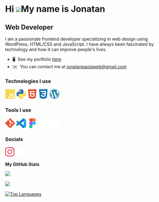 Hi ![](https://user-images.githubusercontent.com/18350557/176309783-0785949b-9127-417c-8b55-ab5a4333674e.gif)My name is Jonatan
===============================================================================================================================

Web Developer
-------------

I am a passionate frontend developer specializing in web design using WordPress, HTML/CSS and JavaScript. I have always been fascinated by technology and how it can improve people's lives.

* 🖥️  See my portfolio <a href="http://jonatantech.github.io" target="_blank" rel="noreferrer">here</a>
* ✉️  You can contact me at [jonatanpaulaweb@gmail.com](mailto:jonatanpaulaweb@gmail.com)

### Technologies I use


<p align="left">
<a href="https://developer.mozilla.org/en-US/docs/Web/JavaScript" target="_blank" rel="noreferrer">
<img src="/javascript-colored.svg" alt="javascript badge" width="32" height="32"/></a> <a href="https://www.python.org/" target="_blank" rel="noreferrer">
<img src="/python-colored.svg" alt="python badge" width="32" height="32"/></a> <a href="https://developer.mozilla.org/en-US/docs/Glossary/HTML5" target="_blank" rel="noreferrer">
<img src="/html5-colored.svg" alt="html badge" width="32" height="32"/></a> <a href="https://www.w3.org/TR/CSS/#css" target="_blank" rel="noreferrer">
<img src="/css3-colored.svg" alt="css badge" width="32" height="32"/></a> <a href="https://wordpress.com/" target="_blank" rel="noreferrer">
<img src="/wordpress.png" alt="wordpress badge" width="32" height="32"/></a>
</p>

### Tools I use


<p align="left">
<a href="https://git-scm.com/" target="_blank" rel="noreferrer">
<img src="/git-colored.svg" alt="git badge" width="32" height="32"/></a> <a href="https://code.visualstudio.com/" target="_blank" rel="noreferrer">
<img src="/vscode.svg" alt="VScode badge" width="32" height="32"/></a> <a href="https://www.figma.com/" target="_blank" rel="noreferrer">
<img src="/figma-colored.svg" alt="figma badge" width="32" height="32"/></a> <a href="https://www.adobe.com/uk/products/photoshop.html" target="_blank" rel="noreferrer">
<img src="/photoshop-colored-dark.svg" alt="photoshop badge" width="32" height="32"/></a> <a href="https://www.adobe.com/uk/products/illustrator.html" target="_blank" rel="noreferrer">
<img src="/illustrator-colored-dark.svg" alt="illustrator badge" width="32" height="32"/></a>
</p>


### Socials

<p align="left"> <a href="https://www.instagram.com/jonatan.tech" target="_blank" rel="noreferrer">
<img src="/instagram.svg" alt="instagram badge" width="30" height="30"/></a> <a href="https://twitter.com/jonatanptech" target="_blank" rel="noreferrer">
<img src="/twitter-dark.svg" alt="Twitter badge" width="30" height="30"/></a></p>


<b>My GitHub Stats</b>

<div align="left">
  <img src="https://github-readme-stats.vercel.app/api?username=jonatantech&show_icons=true&theme=tokyonight" />
</div>

<a href="http://www.github.com/jonatantech"><img src="https://github-readme-streak-stats.herokuapp.com/?user=jonatantech&stroke=ffffff&background=1c1917&ring=0891b2&fire=0891b2&currStreakNum=ffffff&currStreakLabel=0891b2&sideNums=ffffff&sideLabels=ffffff&dates=ffffff&hide_border=true" /></a>

<a href="https://github.com/jonatantech" align="left"><img src="https://github-readme-stats.vercel.app/api/top-langs/?username=jonatantech&langs_count=10&title_color=0891b2&text_color=ffffff&icon_color=0891b2&bg_color=1c1917&hide_border=true&locale=en&custom_title=Top%20%Languages" alt="Top Languages" /></a>